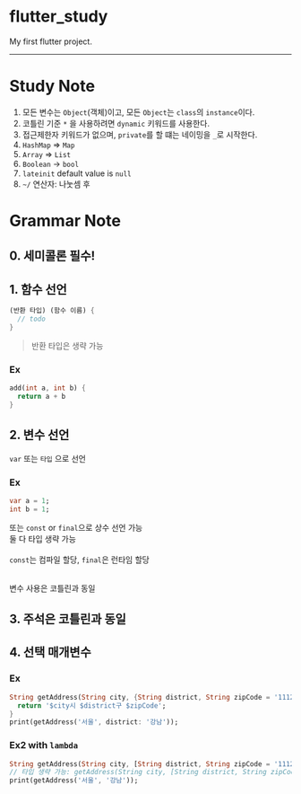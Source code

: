 # flutter_study
My first flutter project.

-----

# Study Note
1. 모든 변수는 `Object`(객체)이고, 모든 `Object`는 `class`의 `instance`이다.
2. 코틀린 기준 `*` 을 사용하려면 `dynamic` 키워드를 사용한다.
3. 접근제한자 키워드가 없으며, `private`를 할 떄는 네이밍을 `_`로 시작한다.
4. `HashMap` => `Map`
5. `Array` => `List`
6. `Boolean` -> `bool`
7. `lateinit` default value is `null`
8. `~/` 연산자: 나눗셈 후 

# Grammar Note

## 0. 세미콜론 필수!

## 1. 함수 선언
```dart
(반환 타입) (함수 이름) {
  // todo
}
```
> 반환 타입은 생략 가능

### Ex
```dart
add(int a, int b) {
  return a + b
}
```

## 2. 변수 선언
`var` 또는 `타입` 으로 선언

### Ex
```dart
var a = 1;
int b = 1;
```

또는 `const` or `final`으로 상수 선언 가능<br/>
둘 다 타입 생략 가능
<br/><br/>
`const`는 컴파일 할당, `final`은 런타임 할당<br/><br/>

변수 사용은 코틀린과 동일

## 3. 주석은 코틀린과 동일

## 4. 선택 매개변수
### Ex
```dart
String getAddress(String city, {String district, String zipCode = '111222'}) {
  return '$city시 $district구 $zipCode';
}
print(getAddress('서울', district: '강남'));
```

### Ex2 with `lambda`
```dart
String getAddress(String city, [String district, String zipCode = '111222']) => '$city시 $district구 $zipCode';
// 타입 생략 가능: getAddress(String city, [String district, String zipCode = '111222']) => '$city시 $district구 $zipCode';
print(getAddress('서울', '강남'));
```
